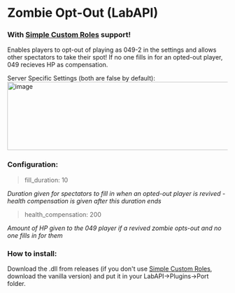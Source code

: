 # Zombie Opt-Out (LabAPI)
### With [Simple Custom Roles](https://github.com/SlejmUr/SCPSL_PluginCollection) support!

Enables players to opt-out of playing as 049-2 in the settings and allows other spectators to take their spot! If no one fills in for an opted-out player, 049 recieves HP as compensation.

Server Specific Settings (both are false by default):
<img width="1022" height="156" alt="image" src="https://github.com/user-attachments/assets/69283940-0b99-4417-815f-5aca9b7c4157" />

### Configuration:
> fill_duration: 10

*Duration given for spectators to fill in when an opted-out player is revived - health compensation is given after this duration ends*


> health_compensation: 200

*Amount of HP given to the 049 player if a revived zombie opts-out and no one fills in for them*


### How to install:
Download the .dll from releases (if you don't use [Simple Custom Roles](https://github.com/SlejmUr/SCPSL_PluginCollection), download the vanilla version) and put it in your LabAPI->Plugins->Port folder.

